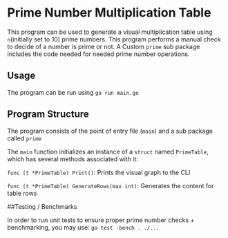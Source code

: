 # Prime Number Multiplication Table

This program can be used to generate a visual multiplication table using `n`(initially set to 10) prime numbers. This program performs a manual check to decide of a number is prime or not. A Custom `prime` sub package includes the code needed for needed prime number operations.

## Usage
The program can be run using `go run main.go`

## Program Structure
The program consists of the point of entry file (`main`) and a sub package called `prime`

The `main` function initializes an instance of a `struct` named `PrimeTable`, which has several methods associated with it:

`func (t *PrimeTable) Print()`: Prints the visual graph to the CLI

`func (t *PrimeTable) GenerateRows(max int)`: Generates the content for table rows

##Testing / Benchmarks

In order to run unit tests to ensure proper prime number checks + benchmarking, you may use: `go test -bench . ./...`



